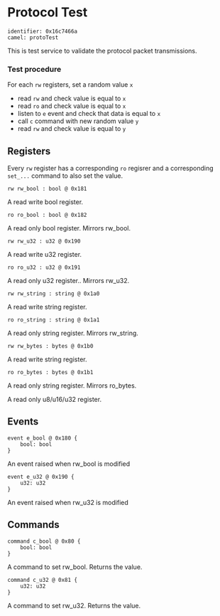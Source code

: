 # Protocol Test

    identifier: 0x16c7466a
    camel: protoTest

This is test service to validate the protocol packet transmissions.

### Test procedure

For each ``rw`` registers, set a random value ``x``
  * read ``rw`` and check value is equal to ``x``
  * read ``ro`` and check value is equal to ``x``
  * listen to ``e`` event and check that data is equal to ``x``
  * call ``c`` command with new random value ``y``
  * read ``rw`` and check value is equal to ``y``

## Registers

Every ``rw`` register has a corresponding ``ro`` regisrer
and a corresponding ``set_...`` command to also set the value.

    rw rw_bool : bool @ 0x181

A read write bool register.

    ro ro_bool : bool @ 0x182

A read only bool register. Mirrors rw_bool.

    rw rw_u32 : u32 @ 0x190

A read write u32 register.

    ro ro_u32 : u32 @ 0x191

A read only u32 register.. Mirrors rw_u32.

    rw rw_string : string @ 0x1a0

A read write string register.

    ro ro_string : string @ 0x1a1

A read only string register. Mirrors rw_string.

    rw rw_bytes : bytes @ 0x1b0

A read write string register.

    ro ro_bytes : bytes @ 0x1b1

A read only string register. Mirrors ro_bytes.


A read only u8/u16/u32 register.

## Events

    event e_bool @ 0x180 { 
        bool: bool 
    }

An event raised when rw_bool is modified

    event e_u32 @ 0x190 { 
        u32: u32 
    }

An event raised when rw_u32 is modified

## Commands

    command c_bool @ 0x80 {
        bool: bool
    }

A command to set rw_bool. Returns the value.

    command c_u32 @ 0x81 {
        u32: u32
    }

A command to set rw_u32. Returns the value.

